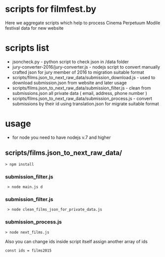 # scripts for filmfest.by

Here we aggregate scripts which help to process Cinema Perpetuum Modile festival data for new website
 
# scripts list

* jsoncheck.py - python script to check json in /data folder
* jury-converter-2016/jury-converter.js - nodejs script to convert manually crafted json for jury member of 2016 to migration suitable format
* scripts/films.json_to_next_raw_data/submission_download.js - used to download submission.json from website and later usage
* scripts/films.json_to_next_raw_data/submission_filter.js - clean from submissions.json all private data ( email, address, phone number )
* scripts/films.json_to_next_raw_data/submission_process.js - convert submissions by their id using translation.json for migrate suitable format
 
# usage
 
* for node you need to have nodejs v.7 and higher

## scripts/films.json_to_next_raw_data/

`> npm install`

### submission_filter.js

` > node main.js d` 

### submission_filter.js

` > node clean_films_json_for_private_data.js`

### submission_process.js

`> node next_films.js`
  
Also you can change ids inside script itself assign another array of ids 

`const ids = films2015`
